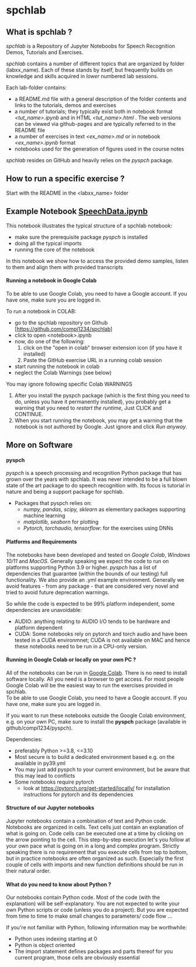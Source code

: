 # spchlab

## What is spchlab ?
*spchlab* is a Repository of Jupyter Noteboobs for Speech Recognition Demos, Tutorials and Exercises.

*spchlab* contains a number of different topics that are organized by folder (labxx_name).  Each of these stands by itself, but frequently builds on knowledge and skills acquired in *lower* numbered lab sessions.    

Each lab-folder contains:
- a README.md file with a general description of the folder contents and links to the tutorials, demos and exercises  
- a number of tutorials; they typically exist both in notebook format *\<tut_name>.ipynb* and in HTML *\<tut_name>.html* .  The web versions can be viewed via github-pages and are typically referred to in the README file
- a number of exercises in text *\<ex_name>.md* or in notebook *\<ex_name>.ipynb* format
- notebooks used for the generation of figures used in the course notes


*spchlab* resides on GitHub and heavily relies on the *pyspch* package.


## How to run a specific exercise ?

Start with the README in the \<labxx_name\> folder



## Example Notebook   [SpeechData.ipynb](SpeechData.ipynb)

This notebook illustrates the typical structure of a spchlab notebook:
- make sure the prerequisite package *pyspch* is installed
- doing all the typical imports
- running the core of the notebook

In this notebook we show how to access the provided demo samples, listen to them and align them with provided transcripts

#### Running a notebook in Google Colab

To be able to use Google Colab, you need to have a Google account. If you have one, make sure you are logged in.

To run a notebook in COLAB:
  - go to the spchlab repository on Github [https://github.com/compi1234/spchlab]
  - click to open \<notebook>.ipynb
  - now, do one of the following:
	1. click on the "open in colab" browser extension icon  (if you have it installed)
	2. Paste the GitHub exercise URL in a running colab session
  - start running the notebook in colab
  - neglect the Colab Warnings (see below)

You may ignore following specific Colab WARNINGS
1. After you install the pyspch package (which is the first thing you need to do, unless you have it permanently installed), you probably get a warning that you need to *restart the runtime*, Just CLICK and CONTINUE.
2. When you start running the notebook, you may get a warning that the notebook is not authored by Google.  Just ignore and click  *Run anyway*.


## More on Software
#### pyspch

*pyspch* is a speech processing and recognition Python package that has grown over the years with spchlab.  It was never intended to be a full blown state of the art package to do speech recognition with.   Its focus is tutorial in nature and being a support package for spchlab.
* Packages that pyspch relies on:
  + *numpy, pandas, scipy, sklearn* as elementary packages supporting machine learning
  + *matplotlib, seaborn* for plotting 
  + *Pytorch, torchaudio, tensorflow*: for the exercises using DNNs



#### Platforms and Requirements

The notebooks have been developed and tested on *Google Colab*, *Windows 10/11* and *MacOS*.
Generally speaking we expect the code to run on platforms supporting Python 3.9 or higher.  *pyspch* has a list of dependencies that guarantee (within the bounds of our testing) full functionality.  We also provide an .yml example environment.
Generally we avoid features - from any package - that are considered very novel and tried to avoid future deprecation warnings.

So while the code is expected to be 99% platform independent, some dependencies are unavoidable:
- AUDIO: anything relating to AUDIO I/O tends to be hardware and platform dependent
- CUDA: Some notebooks rely on pytorch and torch audio and have been tested in a CUDA environmnet;  CUDA is not available on MAC and hence these notebooks need to be run in a CPU-only version. 


#### Running in Google Colab or locally on your own PC ?

All of the notebooks can be run in [Google Colab](https://colab.research.google.com/).
There is no need to install software locally.  All you need is a browser to get access.  For most people Google Colab will be the easiest way to run the exercises provided in spchlab.  
To be able to use Google Colab, you need to have a Google account. If you have one, make sure you are logged in.

If you want to run these notebooks outside the Google Colab environment, e.g. on your own PC,  make sure to install the **pyspch** package (available in github/compi1234/pyspch).  

Dependencies:
+ preferably Python >=3.8, <=3.10
+ Most secure is to build a dedicated environment based e.g. on the available in py39.yml 
+ You may just add pyspch to your current environment, but be aware that this may lead to conflicts
+ Some notebooks require pytorch
    - look at https://pytorch.org/get-started/locally/  for installation instructions for pytorch and its dependencies


#### Structure of our Jupyter notebooks
Jupyter notebooks contain a combination of text and Python code.  Notebooks are organized in cells. Text cells just contain an explanation of what is going on. Code cells can be executed one at a time by clicking on the arrow pointing to the cell. This step-by-step execution let's you follow at your own pace what is going on in a long and complex program. Strictly speaking there is no requirement that you execute cells from top to bottom, but in practice notebooks are often organized as such.  Especially the first couple of cells with imports and new function definitions should be run in their natural order.

#### What do you need to know about Python ?
Our notebooks contain Python code. Most of the code (with the explanation) will be self-explanatory. You are not expected to write your own Python scripts or code (unless you do a project).  But you are expected from time to time to make small changes to parameters/ code flow ...

If you're not familiar with Python, following information may be worthwhile:
+ Python uses indexing starting at 0
+ Python is object oriented
+ The import statement defines packages and parts thereof for you current program, those cells are obviously essential


